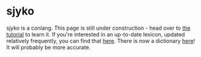 # sjyko

sjyko is a conlang. This page is still under construction - head over to [the tutorial](/tutorial) to learn it. If you're interested in an up-to-date lexicon, updated 
relatively frequently, you can find that [here](/lexicon).
There is now a dictionary [here](https://dictionary.sugarfi.repl.co/)! It will probably be more accurate.


